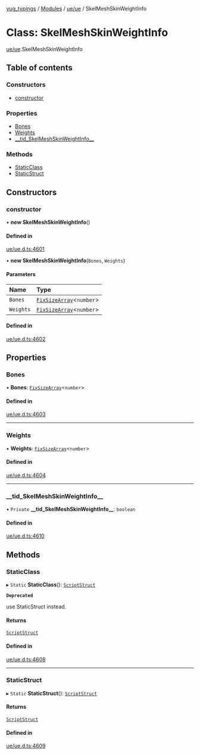 [yug_typings](../README.md) / [Modules](../modules.md) / [ue/ue](../modules/ue_ue.md) / SkelMeshSkinWeightInfo

# Class: SkelMeshSkinWeightInfo

[ue/ue](../modules/ue_ue.md).SkelMeshSkinWeightInfo

## Table of contents

### Constructors

- [constructor](ue_ue.SkelMeshSkinWeightInfo.md#constructor)

### Properties

- [Bones](ue_ue.SkelMeshSkinWeightInfo.md#bones)
- [Weights](ue_ue.SkelMeshSkinWeightInfo.md#weights)
- [\_\_tid\_SkelMeshSkinWeightInfo\_\_](ue_ue.SkelMeshSkinWeightInfo.md#__tid_skelmeshskinweightinfo__)

### Methods

- [StaticClass](ue_ue.SkelMeshSkinWeightInfo.md#staticclass)
- [StaticStruct](ue_ue.SkelMeshSkinWeightInfo.md#staticstruct)

## Constructors

### constructor

• **new SkelMeshSkinWeightInfo**()

#### Defined in

[ue/ue.d.ts:4601](https://github.com/YugMetaverse/yug_typings/blob/b7d9b19/ue/ue.d.ts#L4601)

• **new SkelMeshSkinWeightInfo**(`Bones`, `Weights`)

#### Parameters

| Name | Type |
| :------ | :------ |
| `Bones` | [`FixSizeArray`](../interfaces/ue_puerts.FixSizeArray.md)<`number`\> |
| `Weights` | [`FixSizeArray`](../interfaces/ue_puerts.FixSizeArray.md)<`number`\> |

#### Defined in

[ue/ue.d.ts:4602](https://github.com/YugMetaverse/yug_typings/blob/b7d9b19/ue/ue.d.ts#L4602)

## Properties

### Bones

• **Bones**: [`FixSizeArray`](../interfaces/ue_puerts.FixSizeArray.md)<`number`\>

#### Defined in

[ue/ue.d.ts:4603](https://github.com/YugMetaverse/yug_typings/blob/b7d9b19/ue/ue.d.ts#L4603)

___

### Weights

• **Weights**: [`FixSizeArray`](../interfaces/ue_puerts.FixSizeArray.md)<`number`\>

#### Defined in

[ue/ue.d.ts:4604](https://github.com/YugMetaverse/yug_typings/blob/b7d9b19/ue/ue.d.ts#L4604)

___

### \_\_tid\_SkelMeshSkinWeightInfo\_\_

• `Private` **\_\_tid\_SkelMeshSkinWeightInfo\_\_**: `boolean`

#### Defined in

[ue/ue.d.ts:4610](https://github.com/YugMetaverse/yug_typings/blob/b7d9b19/ue/ue.d.ts#L4610)

## Methods

### StaticClass

▸ `Static` **StaticClass**(): [`ScriptStruct`](ue_ue.ScriptStruct.md)

**`Deprecated`**

use StaticStruct instead.

#### Returns

[`ScriptStruct`](ue_ue.ScriptStruct.md)

#### Defined in

[ue/ue.d.ts:4608](https://github.com/YugMetaverse/yug_typings/blob/b7d9b19/ue/ue.d.ts#L4608)

___

### StaticStruct

▸ `Static` **StaticStruct**(): [`ScriptStruct`](ue_ue.ScriptStruct.md)

#### Returns

[`ScriptStruct`](ue_ue.ScriptStruct.md)

#### Defined in

[ue/ue.d.ts:4609](https://github.com/YugMetaverse/yug_typings/blob/b7d9b19/ue/ue.d.ts#L4609)
